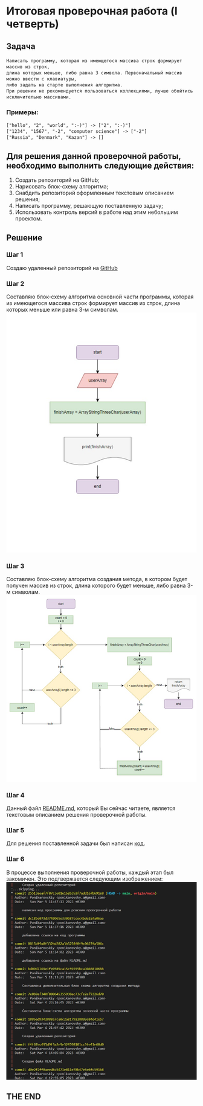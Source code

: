 # Итоговая проверочная работа (I четверть)
## Задача
    Написать программу, которая из имеющегося массива строк формирует массив из строк,
    длина которых меньше, либо равна 3 символа. Первоначальный массив можно ввести с клавиатуры, 
    либо задать на старте выполнения алгоритма. 
    При решении не рекомендуется пользоваться коллекциями, лучше обойтись исключительно массивами.
### Примеры:
    ["hello", "2", "world", ":-)"] -> ["2", ":-)"]
    ["1234", "1567", "-2", "computer science"] -> ["-2"]
    ["Russia", "Denmark", "Kazan"] -> []

## Для решения данной проверочной работы, необходимо выполнить следующие действия:
1. Создать репозиторий на GitHub;
2. Нарисовать блок-схему алгоритма;
3. Снабдить репозиторий оформленным текстовым описанием решения;
4. Написать программу, решающую поставленную задачу;
5. Использовать контроль версий в работе над этим небольшим проектом.

## Решение
### Шаг 1
Создаю удаленный репозиторий на [GitHub](https://github.com/Ponikarovskiy/GB_FinalProject_01.git)
### Шаг 2
Составляю блок-схему алгоритма основной части программы, которая из имеющегося массива строк формирует массив из строк, длина которых меньше или равна 3-м символам.
![Схема_1](Scheme_1.jpg)
### Шаг 3
Составляю блок-схему алгоритма создания метода, в котором будет получен массив из строк, длина которого будет меньше, либо равна 3-м символам.
![Схема_2](Scheme_2.jpg)
### Шаг 4
Данный файл [README.md](https://github.com/Ponikarovskiy/GB_FinalProject_01/blob/main/README.md), который Вы сейчас читаете, является текстовым описанием решения проверочной работы.
### Шаг 5
Для решения поставленной задачи был написан [код](https://github.com/Ponikarovskiy/GB_FinalProject_01.git).
### Шаг 6
В процессе выполнения проверочной работы, каждый этап был закомичен.
Это подтвержается следующим изображением:
![Скриншок коммитов](Commit.jpg)

## THE END
